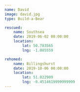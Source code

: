 ```yaml
---
name: David
image: david.jpg
type: Build-a-Bear

rescued:
    name: Southsea
    date: 2019-06-02 00:00:00
    location:
        lat: 50.783565
        lng: -1.085559

rehomed:
    name: Billingshurst
    date: 2019-10-06 00:00:00
    location:
        lat: 51.022909
        lng: -0.4514619999999999
---
```

